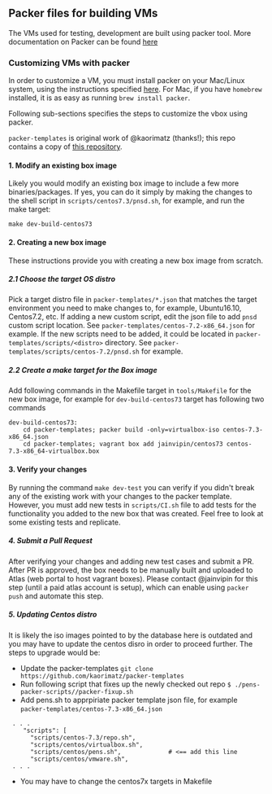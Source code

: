 
## Packer files for building VMs
The VMs used for testing, development are built using packer tool.
More documentation on Packer can be found [here](https://www.packer.io/docs)

### Customizing VMs with packer
In order to customize a VM, you must install packer on your Mac/Linux system, using
the instructions specified [here](https://www.packer.io/intro/getting-started/setup.html).
For Mac, if you have `homebrew` installed, it is as easy as running `brew install packer`.

Following sub-sections specifies the steps to customize the vbox using packer.

`packer-templates` is original work of @kaorimatz (thanks!); this repo contains a copy of
[this repository](https://github.com/kaorimatz/packer-templates).

#### 1. Modify an existing box image
Likely you would modify an existing box image to include a few more binaries/packages. If yes,
you can do it simply by making the changes to the shell script in `scripts/centos7.3/pnsd.sh`,
for example, and run the make target:
```
make dev-build-centos73
```

#### 2. Creating a new box image
These instructions provide you with creating a new box image from scratch.

##### 2.1 Choose the target OS distro 
Pick a target distro file in `packer-templates/*.json` that matches the target environment
you need to make changes to, for example, Ubuntu16.10, Centos7.2, etc.
If adding a new custom script, edit the json file to add `pnsd` custom script location. 
See `packer-templates/centos-7.2-x86_64.json` for example.
If the new scripts need to be added, it could be located in `packer-templates/scripts/<distro>`
directory. See `packer-templates/scripts/centos-7.2/pnsd.sh` for example.

##### 2.2 Create a make target for the Box image 
Add following commands in the Makefile target in `tools/Makefile` for the new
box image, for example for `dev-build-centos73` target has following two commands
```
dev-build-centos73:
	cd packer-templates; packer build -only=virtualbox-iso centos-7.3-x86_64.json
	cd packer-templates; vagrant box add jainvipin/centos73 centos-7.3-x86_64-virtualbox.box
```

#### 3. Verify your changes
By running the command `make dev-test` you can verify if you didn't
break any of the existing work with your changes to the packer template.
However, you must add new tests in `scripts/CI.sh` file to add tests for the functionality
you added to the new box that was created. Feel free to look at some existing tests
and replicate.

##### 4. Submit a Pull Request
After verifying your changes and adding new test cases and submit a PR.
After PR is approved, the box needs to be manually built and uploaded to
Atlas (web portal to host vagrant boxes). Please contact @jainvipin for this step
(until a paid atlas account is setup), which can enable using `packer push` and automate this step.

##### 5. Updating Centos distro
It is likely the iso images pointed to by the database here is outdated and you may have to
update the centos disro in order to proceed further. The steps to upgrade would be:
- Update the packer-templates
`git clone https://github.com/kaorimatz/packer-templates`
- Run following script that fixes up the newly checked out repo
`$ ./pens-packer-scripts//packer-fixup.sh`
- Add pens.sh to apprpiriate packer template json file, for example `packer-templates/centos-7.3-x86_64.json`
```
 . . .
    "scripts": [
      "scripts/centos-7.3/repo.sh",
      "scripts/centos/virtualbox.sh",
      "scripts/centos/pens.sh",				# <== add this line
      "scripts/centos/vmware.sh",
 . . .
```
- You may have to change the centos7x targets in Makefile
